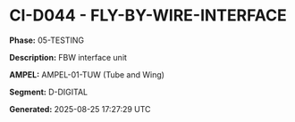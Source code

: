 # CI-D044 - FLY-BY-WIRE-INTERFACE

**Phase:** 05-TESTING

**Description:** FBW interface unit

**AMPEL:** AMPEL-01-TUW (Tube and Wing)

**Segment:** D-DIGITAL

**Generated:** 2025-08-25 17:27:29 UTC
